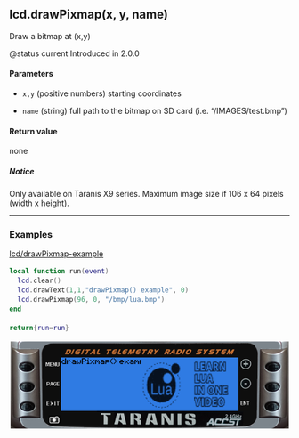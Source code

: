 <!-- This file was generated by the script. Do not edit it, any changes will be lost! -->

## lcd.drawPixmap(x, y, name)



Draw a bitmap at (x,y)

@status current Introduced in 2.0.0


#### Parameters

* `x,y` (positive numbers) starting coordinates

* `name` (string) full path to the bitmap on SD card (i.e. “/IMAGES/test.bmp”)



#### Return value

none

##### Notice
Only available on Taranis X9 series. Maximum image size if 106 x 64 pixels (width x height).




---

### Examples

<a class="dlbtn" href="https://raw.githubusercontent.com/opentx/lua-reference-guide/opentx_2.2/lcd/drawPixmap-example.lua">lcd/drawPixmap-example</a>

```lua
local function run(event)
  lcd.clear()
  lcd.drawText(1,1,"drawPixmap() example", 0)
  lcd.drawPixmap(96, 0, "/bmp/lua.bmp")
end

return{run=run}
```

![](drawPixmap-example.png)

